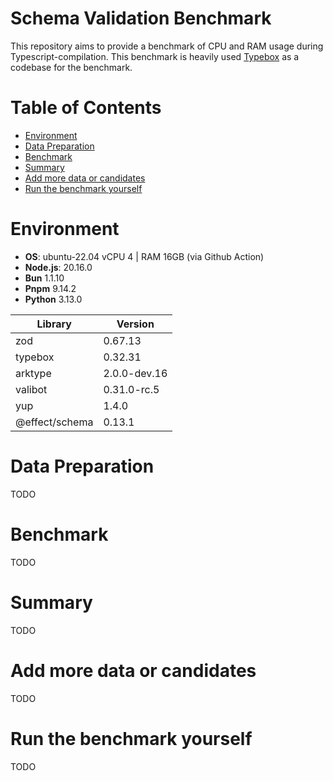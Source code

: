 # Schema Validation Benchmark <!-- omit in toc -->

This repository aims to provide a benchmark of CPU and RAM usage during Typescript-compilation. This benchmark is heavily used [Typebox](https://github.com/sinclairzx81/typebox) as a codebase for the benchmark.

# Table of Contents <!-- omit in toc -->

- [Environment](#environment)
- [Data Preparation](#data-preparation)
- [Benchmark](#benchmark)
- [Summary](#summary)
- [Add more data or candidates](#add-more-data-or-candidates)
- [Run the benchmark yourself](#run-the-benchmark-yourself)

# Environment

- **OS**: ubuntu-22.04 vCPU 4 | RAM 16GB (via Github Action)
- **Node.js**: 20.16.0
- **Bun** 1.1.10
- **Pnpm** 9.14.2
- **Python** 3.13.0

| Library        | Version      |
| -------------- | ------------ |
| zod            | 0.67.13      |
| typebox        | 0.32.31      |
| arktype        | 2.0.0-dev.16 |
| valibot        | 0.31.0-rc.5  |
| yup            | 1.4.0        |
| @effect/schema | 0.13.1       |

# Data Preparation

TODO

# Benchmark

TODO

# Summary

TODO

# Add more data or candidates

TODO

# Run the benchmark yourself

TODO

